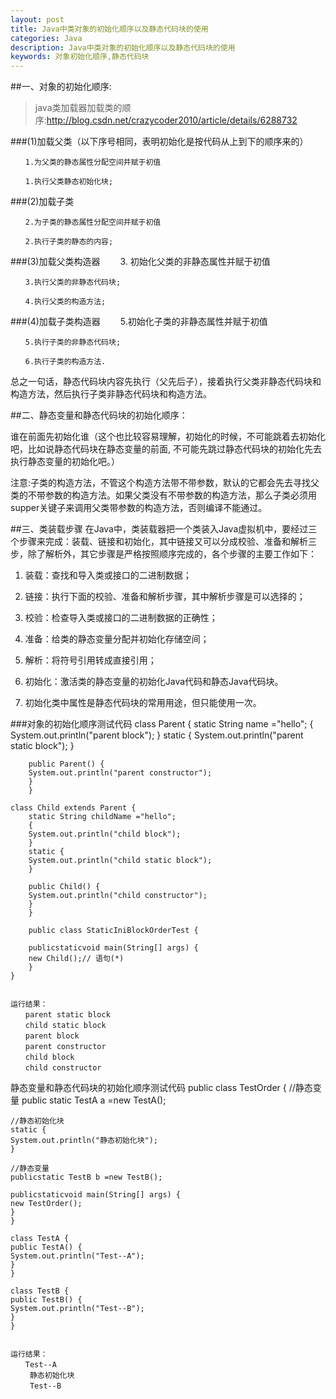 ```yaml
---
layout: post
title: Java中类对象的初始化顺序以及静态代码块的使用
categories: Java
description: Java中类对象的初始化顺序以及静态代码块的使用
keywords: 对象初始化顺序,静态代码块
---
```


##一、对象的初始化顺序:
>java类加载器加载类的顺序:<http://blog.csdn.net/crazycoder2010/article/details/6288732>

###(1)加载父类（以下序号相同，表明初始化是按代码从上到下的顺序来的）
	
	　　1.为父类的静态属性分配空间并赋于初值
	
	　　1.执行父类静态初始化块;

###(2)加载子类

	　　2.为子类的静态属性分配空间并赋于初值
	
	　　2.执行子类的静态的内容;

###(3)加载父类构造器
	　　3. 初始化父类的非静态属性并赋于初值
	
	　　3.执行父类的非静态代码块;
	
	　　4.执行父类的构造方法;
###(4)加载子类构造器
	　　5.初始化子类的非静态属性并赋于初值
	
	　　5.执行子类的非静态代码块;
	
	　　6.执行子类的构造方法.

总之一句话，静态代码块内容先执行（父先后子），接着执行父类非静态代码块和构造方法，然后执行子类非静态代码块和构造方法。

##二、静态变量和静态代码块的初始化顺序：

谁在前面先初始化谁（这个也比较容易理解，初始化的时候，不可能跳着去初始化吧，比如说静态代码块在静态变量的前面,  不可能先跳过静态代码块的初始化先去执行静态变量的初始化吧。）


注意:子类的构造方法，不管这个构造方法带不带参数，默认的它都会先去寻找父类的不带参数的构造方法。如果父类没有不带参数的构造方法，那么子类必须用supper关键子来调用父类带参数的构造方法，否则编译不能通过。

##三、类装载步骤
在Java中，类装载器把一个类装入Java虚拟机中，要经过三个步骤来完成：装载、链接和初始化，其中链接又可以分成校验、准备和解析三步，除了解析外，其它步骤是严格按照顺序完成的，各个步骤的主要工作如下：

1. 装载：查找和导入类或接口的二进制数据；

2. 链接：执行下面的校验、准备和解析步骤，其中解析步骤是可以选择的；

3. 校验：检查导入类或接口的二进制数据的正确性；

4. 准备：给类的静态变量分配并初始化存储空间；

5. 解析：将符号引用转成直接引用；

6. 初始化：激活类的静态变量的初始化Java代码和静态Java代码块。

7. 初始化类中属性是静态代码块的常用用途，但只能使用一次。

###对象的初始化顺序测试代码
	class Parent {
		static String name ="hello";
		{
		System.out.println("parent block");
		}
		static {
		System.out.println("parent static block");
		}
	
		public Parent() {
		System.out.println("parent constructor");
		}
		}
	
	class Child extends Parent {
		static String childName ="hello";
		{
		System.out.println("child block");
		}
		static {
		System.out.println("child static block");
		}
	
		public Child() {
		System.out.println("child constructor");
		}
		}
	
		public class StaticIniBlockOrderTest {
	
		publicstaticvoid main(String[] args) {
		new Child();// 语句(*)
		}
	}


	运行结果：
	　　parent static block
	　　child static block
	　　parent block
	　　parent constructor
	　　child block
	　　child constructor

静态变量和静态代码块的初始化顺序测试代码
	public class TestOrder {
	//静态变量
	public static TestA a =new TestA();
	
	//静态初始化块
	static {
	System.out.println("静态初始化块");
	}
	
	//静态变量
	publicstatic TestB b =new TestB();
	
	publicstaticvoid main(String[] args) {
	new TestOrder();
	}
	}
	
	class TestA {
	public TestA() {
	System.out.println("Test--A");
	}
	}
	
	class TestB {
	public TestB() {
	System.out.println("Test--B");
	}
	}


	运行结果：
	　　Test--A 
	 　　静态初始化块 
	 　　Test--B

